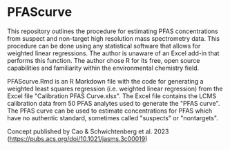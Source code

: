 # PFAScurve
This repository outlines the procedure for estimating PFAS concentrations from suspect and non-target high resolution mass spectrometry data. This procedure can be done using any statistical software that allows for weighted linear regressions. The author is unaware of an Excel add-in that performs this function. The author chose R for its free, open source capabilities and familiarity within the environmental chemistry field. 

PFAScurve.Rmd is an R Markdown file with the code for generating a weighted least squares regression (i.e. weighted linear regression) from the Excel file "Calibration PFAS Curve.xlsx". The Excel file contains the LCMS calibration data from 50 PFAS analytes used to generate the "PFAS curve". The PFAS curve can be used to estimate concentrations for PFAS which have no authentic standard, sometimes called "suspects" or "nontargets". 

Concept published by Cao & Schwichtenberg et al. 2023 (https://pubs.acs.org/doi/10.1021/jasms.3c00019)
